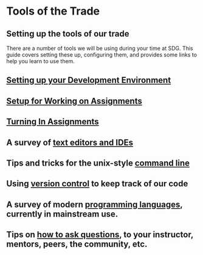 # Tools of the Trade

## Setting up the tools of our trade

There are a number of tools we will be using during your time at SDG. This guide covers setting these up, configuring them, and provides some links to help you learn to use them.

## [Setting up your Development Environment](./environment)

## [Setup for Working on Assignments](./assignment-setup)

## [Turning In Assignments](./assignment-turn-in)

## A survey of [text editors and IDEs](./editors)

## Tips and tricks for the unix-style [command line](./command-line)

## Using [version control](./version-control) to keep track of our code

## A survey of modern [programming languages](./languages), currently in mainstream use.

## Tips on [how to ask questions](./asking-questions), to your instructor, mentors, peers, the community, etc.
